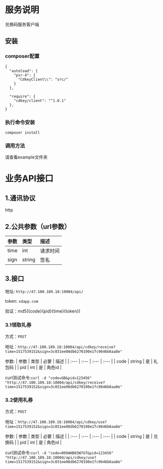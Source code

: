 # 服务说明
兑换码服务客户端

## 安装

### composer配置
```
{
  "autoload": {
    "psr-4": {
      "CdkeyClient\\": "src/"
    }
  },
  
  "require": {
    "cdkey/client": "^1.0.1"
  },
}
```

### 执行命令安装
`composer install`

### 调用方法
请查看example文件夹

# 业务API接口

## 1.通讯协议
http

## 2.公共参数（url参数）
| 参数 | 类型 | 描述 |
| :--- | :--- | :--- |
| time | int | 请求时间 |
| sign | string | 签名 |

## 3.接口
地址: `http://47.100.189.18:10004/api/`

token: `xdapp.com`

验证：md5({code}{pid}{time}{token})

### 3.1领取礼券
方式：`POST`

地址：`http://47.100.189.18:10004/api/cdkey/receive?time=1517539152&sign=3c031ee08db6270190e1fc9646b6aa8e"`

参数:
| 参数 | 类型 | 必要 | 描述 |
| :--- | :--- | :--- | :--- |
| code | string | 是 | 礼包码 |
| pid | int | 是 | 角色id |

curl测试命令:`curl -d "code=GB&pid=123456" "http://47.100.189.18:10004/api/cdkey/receive?time=1517539152&sign=3c031ee08db6270190e1fc9646b6aa8e"`

### 3.2使用礼券
方式：`POST`

地址：`http://47.100.189.18:10004/api/cdkey/use?time=1517539152&sign=3c031ee08db6270190e1fc9646b6aa8e"`

参数:
| 参数 | 类型 | 必要 | 描述 |
| :--- | :--- | :--- | :--- |
| code | string | 是 | 兑换码 |
| pid | int | 是 | 角色id |

curl测试命令:`curl -d "code=009AHB03W7GT&pid=123456" "http://47.100.189.18:10004/api/cdkey/use?time=1517539152&sign=3c031ee08db6270190e1fc9646b6aa8e"`